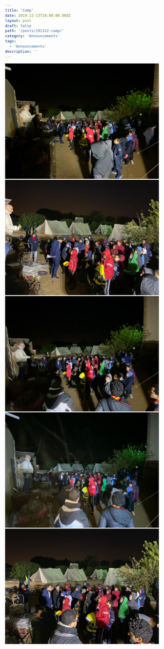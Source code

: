 ```yaml
---
title: 'Camp'
date: 2019-12-13T18:08:00.068Z
layout: post
draft: false
path: '/posts/191312-camp/'
category: 'Announcements'
tags:
  - 'Announcements'
description: ''
---
```


![](p1.jpeg)
![](p2.jpeg)
![](p3.jpeg)
![](p4.jpeg)
![](p5.jpeg)